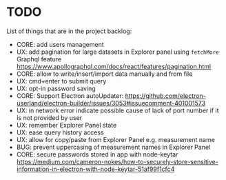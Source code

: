 TODO
===

List of things that are in the project backlog:

- CORE: add users management
- UX: add pagination for large datasets in Explorer panel using `fetchMore` Graphql feature https://www.apollographql.com/docs/react/features/pagination.html
- CORE: allow to write/insert/import data manually and from file
- UX: cmd+enter to submit query
- UX: opt-in password saving
- CORE: Support Electron autoUpdater: https://github.com/electron-userland/electron-builder/issues/3053#issuecomment-401001573
- UX: in network error indicate possible cause of lack of port number if it is not provided by user
- UX: remember Explorer Panel state
- UX: ease query history access
- UX: allow for copy/paste from Explorer Panel e.g. measurement name
- BUG: prevent uppercasing of measurement names in Explorer Panel
- CORE: secure passwords stored in app with node-keytar https://medium.com/cameron-nokes/how-to-securely-store-sensitive-information-in-electron-with-node-keytar-51af99f1cfc4


